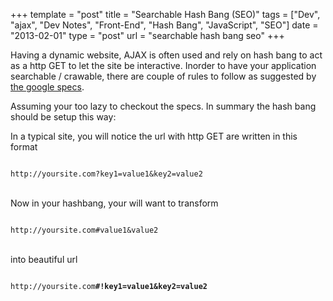 +++
template = "post"
title = "Searchable Hash Bang (SEO)"
tags = ["Dev", "ajax", "Dev Notes", "Front-End", "Hash Bang", "JavaScript", "SEO"]
date = "2013-02-01"
type = "post"
url = "searchable hash bang seo"
+++
<p>Having a dynamic website, AJAX is often used and rely on hash bang to act as a http GET to let the site be interactive.  Inorder to have your application searchable / crawable, there are couple of rules to follow as suggested by <a href='https://developers.google.com/webmasters/ajax-crawling/docs/specification'>the google specs</a>.</p>
<p>Assuming your too lazy to checkout the specs. In summary the hash bang should be setup this way:</p>
<p>In a typical site, you will notice the url with http GET are written in this format<br />
<code><br />
http://yoursite.com?key1=value1&key2=value2<br />
</code><br />
Now in your hashbang, your will want to transform<br />
<code><br />
http://yoursite.com#value1&value2<br />
</code><br />
into beautiful url<br />
<code><br />
http://yoursite.com<strong>#!key1=value1&key2=value2</strong><br />
</code></p>
